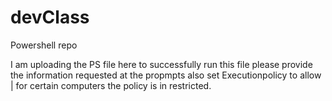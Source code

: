 # devClass
Powershell repo

I am uploading the PS file here
to successfully run this file please provide the information requested at the propmpts
also set Executionpolicy to allow | for certain computers the policy is in restricted.

